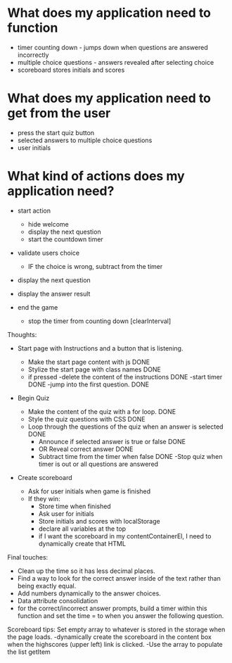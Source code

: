 # What does my application need to function

- timer counting down - jumps down when questions are answered incorrectly
- multiple choice questions - answers revealed after selecting choice
- scoreboard stores initials and scores


# What does my application need to get from the user

- press the start quiz button
- selected answers to multiple choice questions
- user initials

# What kind of actions does my application need?

- start action
    - hide welcome
    - display the next question
    - start the countdown timer

- validate users choice
    - IF the choice is wrong, subtract from the timer

- display the next question
- display the answer result
- end the game
    - stop the timer from counting down [clearInterval]


Thoughts:
- Start page with Instructions and a button that is listening.
    - Make the start page content with js DONE
    - Stylize the start page with class names DONE
    - if pressed 
        -delete the content of the instructions DONE
        -start timer DONE
        -jump into the first question. DONE

- Begin Quiz
    - Make the content of the quiz with a for loop. DONE
    - Style the quiz questions with CSS DONE
    - Loop through the questions of the quiz when an answer is selected DONE
        - Announce if selected answer is true or false DONE
        - OR Reveal correct answer DONE
        - Subtract time from the timer when false DONE
    -Stop quiz when timer is out or all questions are answered
        

- Create scoreboard
    - Ask for user initials when game is finished
    - If they win:
        - Store time when finished
        - Ask user for initials
        - Store initials and scores with localStorage
        - declare all variables at the top
        - if I want the scoreboard in my contentContainerEl, I need to dynamically create that HTML
  
    

Final touches:
- Clean up the time so it has less decimal places.
- Find a way to look for the correct answer inside of the text rather than being exactly equal.
- Add numbers dynamically to the answer choices.
- Data attribute consolidation
- for the correct/incorrect answer prompts, build a timer within this function and set the time = to when you answer the following question.

Scoreboard tips:
Set empty array to whatever is stored in the storage when the page loads.
-dynamically create the scoreboard in the content box when the highscores (upper left) link is clicked. 
-Use the array to populate the list getItem